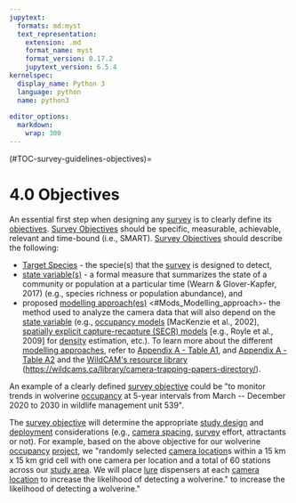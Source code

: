 ```yaml
---
jupytext:
  formats: md:myst
  text_representation:
    extension: .md
    format_name: myst
    format_version: 0.17.2
    jupytext_version: 6.5.4
kernelspec:
  display_name: Python 3
  language: python
  name: python3
  
editor_options: 
  markdown: 
    wrap: 300
---
```

(#TOC-survey-guidelines-objectives)=
# 4.0 Objectives

An essential first step when designing any [survey](#Hierarch_Survey) is to clearly define its [objectives](#Survey_objectives). [Survey Objectives](#Survey_objectives) should be specific, measurable, achievable, relevant and time-bound (i.e., SMART). [Survey Objectives](#Survey_objectives) should describe the following:

-   [Target Species](#Target_species) - the specie(s) that the [survey](#Hierarch_Survey) is designed to detect,
-   [state variable(s)](#State_variable) - a formal measure that summarizes the state of a community or population at a particular time (Wearn & Glover-Kapfer, 2017) (e.g., species richness or population abundance), and
-   proposed [modelling approach(es)](#Mods_Modelling_approach) \<#Mods_Modelling_approach\>- the method used to analyze the camera data that will also depend on the [state variable](#State_variable) (e.g., [occupancy models](#Mods_Occupancy_model) [MacKenzie et al., 2002], [spatially explicit capture-recapture (SECR) models](#Mods_SCR_SECR) [e.g., Royle et al., 2009] for [density](#density) estimation, etc.). To learn more about the different [modelling approaches](#Mods_Modelling_approach), refer to [Appendix A - Table A1](#survey-guidelines-appendix-a-table-a-1), and [Appendix A - Table A2](#survey-guidelines-appendix-a-table-a-2) and the [WildCAM's resource library](https://wildcams.ca/library/camera-trapping-papers-directory/) (<https://wildcams.ca/library/camera-trapping-papers-directory/>).

An example of a clearly defined [survey objective](#Survey_objectives) could be "to monitor trends in wolverine [occupancy](#Occupancy) at 5-year intervals from March -- December 2020 to 2030 in wildlife management unit 539".

The [survey objective](#Survey_objectives) will determine the appropriate [study design](#Hierarch_Survey) and [deployment](#Heirch_Deployment) considerations (e.g., [camera spacing](#Camera_spacing), [survey](#Hierarch_Survey) effort, attractants or not). For example, based on the above objective for our wolverine [occupancy](#Occupancy) [project](#Heirch_Project), we "randomly selected [camera location](#Heirch_Camera_location)s within a 15 km x 15 km grid cell with one camera per location and a total of 60 stations across our [study area](#Hierarch_Study_area). We will place [lure](#BaitLure_Lure) dispensers at each [camera location](#Heirch_Camera_location) to increase the likelihood of detecting a wolverine." to increase the likelihood of detecting a wolverine."
